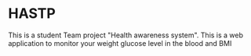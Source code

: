 # HASTP
This is a student Team project "Health awareness system".
This is a web application to monitor your weight glucose level in the blood and BMI
